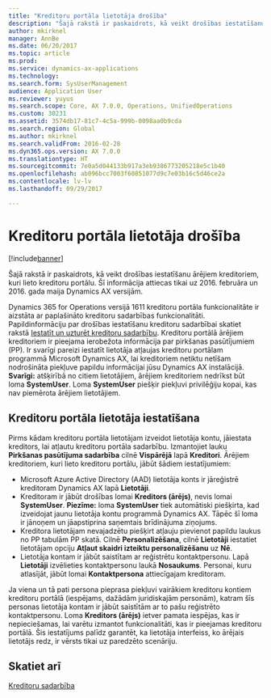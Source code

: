 ```yaml
---
title: "Kreditoru portāla lietotāja drošība"
description: "Šajā rakstā ir paskaidrots, kā veikt drošības iestatīšanu ārējiem kreditoriem, kuri lieto kreditoru portālu. Šī informācija attiecas tikai uz 2016. februāra un 2016. gada maija Dynamics AX versijām."
author: mkirknel
manager: AnnBe
ms.date: 06/20/2017
ms.topic: article
ms.prod: 
ms.service: dynamics-ax-applications
ms.technology: 
ms.search.form: SysUserManagement
audience: Application User
ms.reviewer: yuyus
ms.search.scope: Core, AX 7.0.0, Operations, UnifiedOperations
ms.custom: 30231
ms.assetid: 3574db17-81c7-4c5a-999b-0098aa0b9cda
ms.search.region: Global
ms.author: mkirknel
ms.search.validFrom: 2016-02-28
ms.dyn365.ops.version: AX 7.0.0
ms.translationtype: HT
ms.sourcegitcommit: 7e0a5d044133b917a3eb9386773205218e5c1b40
ms.openlocfilehash: ab096bcc7003f60851077d9c7e03b16c5d46ce2a
ms.contentlocale: lv-lv
ms.lasthandoff: 09/29/2017

---
```


# <a name="vendor-portal-user-security"></a>Kreditoru portāla lietotāja drošība

[!include[banner](../includes/banner.md)]


Šajā rakstā ir paskaidrots, kā veikt drošības iestatīšanu ārējiem kreditoriem, kuri lieto kreditoru portālu. Šī informācija attiecas tikai uz 2016. februāra un 2016. gada maija Dynamics AX versijām.

Dynamics 365 for Operations versijā 1611 kreditoru portāla funkcionalitāte ir aizstāta ar paplašināto kreditoru sadarbības funkcionalitāti. Papildinformāciju par drošības iestatīšanu kreditoru sadarbībai skatiet rakstā [Iestatīt un uzturēt kreditoru sadarbību](set-up-maintain-vendor-collaboration.md). Kreditoru portālā ārējiem kreditoriem ir pieejama ierobežota informācija par pirkšanas pasūtījumiem (PP). Ir svarīgi pareizi iestatīt lietotāja atļaujas kreditoru portālam programmā Microsoft Dynamics AX, lai kreditoriem netiktu netīšam nodrošināta piekļuve papildu informācijai jūsu Dynamics AX instalācijā. **Svarīgi:** atšķirībā no citiem lietotājiem, ārējiem kreditoriem nedrīkst būt loma **SystemUser**. Loma **SystemUser** piešķir piekļuvi privilēģiju kopai, kas nav piemērota ārējiem lietotājiem.

## <a name="setting-up-a-vendor-portal-user"></a>Kreditoru portāla lietotāja iestatīšana
Pirms kādam kreditoru portāla lietotājam izveidot lietotāja kontu, jāiestata kreditors, lai atļautu kreditoru portāla sadarbību. Izmantojiet lauku **Pirkšanas pasūtījuma sadarbība** cilnē **Vispārējā** lapā **Kreditori**. Ārējiem kreditoriem, kuri lieto kreditoru portālu, jābūt šādiem iestatījumiem:

-   Microsoft Azure Active Directory (AAD) lietotāja konts ir jāreģistrē kreditoram Dynamics AX lapā **Lietotāji**.
-   Kreditoram ir jābūt drošības lomai **Kreditors (ārējs)**, nevis lomai **SystemUser**. **Piezīme:** loma **SystemUser** tiek automātiski piešķirta, kad izveidojat jaunu lietotāja kontu programmā Dynamics AX. Tāpēc šī loma ir jānoņem un jāapstiprina saņemtais brīdinājuma ziņojums.
-   Kreditora lietotājam nevajadzētu piešķirt atļauju pievienot papildu laukus no PP tabulām PP skatā. Cilnē **Personalizēšana**, cilnē **Lietotāji** iestatiet lietotājam opciju **Atļaut skaidri izteiktu personalizēšanu** uz **Nē**.
-   Lietotāja kontam ir jābūt saistītam ar reģistrētu kontaktpersonu. Lapā **Lietotāji** izvēlieties kontaktpersonu laukā **Nosaukums**. Personai, kuru atlasījāt, jābūt lomai **Kontaktpersona** attiecīgajam kreditoram.

Ja viena un tā pati persona pieprasa piekļuvi vairākiem kreditoru kontiem kreditoru portālā (iespējams, dažādām juridiskajām personām), katram šīs personas lietotāja kontam ir jābūt saistītām ar to pašu reģistrēto kontaktpersonu. Loma **Kreditors (ārējs)** ietver pamata iespējas, kas ir nepieciešamas, lai varētu izmantot funkcionalitāti, kas ir pieejamas kreditoru portālā. Šis iestatījums palīdz garantēt, ka lietotāja interfeiss, ko ārējais lietotājs redz, ir vērsts tikai uz paredzēto scenāriju.

<a name="see-also"></a>Skatiet arī
--------

[Kreditoru sadarbība](collaborate-vendors-vendor-portal.md)




